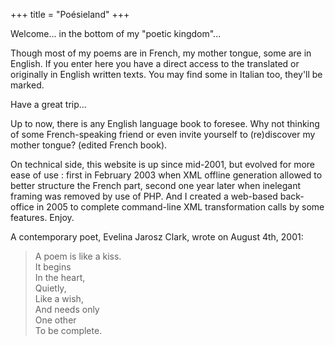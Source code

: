 +++
title = "Poésieland"
+++

Welcome... in the bottom of my "poetic kingdom"...

Though most of my poems are in French, my mother tongue, some are in English. If you enter here you have a direct access to the translated or originally in English written texts. You may find some in Italian too, they'll be marked.

Have a great trip...

Up to now, there is any English language book to foresee. Why not thinking of some French-speaking friend or even invite yourself to (re)discover my mother tongue? (edited French book).

On technical side, this website is up since mid-2001, but evolved for more ease of use : first in February 2003 when XML offline generation allowed to better structure the French part, second one year later when inelegant framing was removed by use of PHP. And I created a web-based back-office in 2005 to complete command-line XML transformation calls by some features. Enjoy.

A contemporary poet, Evelina Jarosz Clark, wrote on August 4th, 2001:

> A poem is like a kiss.
> \
> It begins
> \
> In the heart,
> \
> Quietly,
> \
> Like a wish,
> \
> And needs only
> \
> One other
> \
> To be complete.

